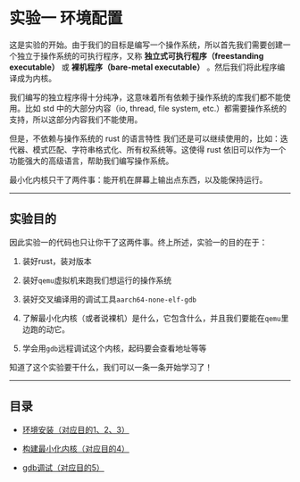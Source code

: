 # 实验一 环境配置

这是实验的开始。由于我们的目标是编写一个操作系统，所以首先我们需要创建一个独立于操作系统的可执行程序，又称 **独立式可执行程序（freestanding executable）** 或 **裸机程序（bare-metal executable）** 。然后我们将此程序编译成为内核。

我们编写的独立程序得十分纯净，这意味着所有依赖于操作系统的库我们都不能使用。比如 std 中的大部分内容（io, thread, file system, etc.）都需要操作系统的支持，所以这部分内容我们不能使用。

但是，不依赖与操作系统的 rust 的语言特性 我们还是可以继续使用的，比如：迭代器、模式匹配、字符串格式化、所有权系统等。这使得 rust 依旧可以作为一个功能强大的高级语言，帮助我们编写操作系统。

最小化内核只干了两件事：能开机在屏幕上输出点东西，以及能保持运行。

--------

## 实验目的

因此实验一的代码也只让你干了这两件事。终上所述，实验一的目的在于：

1. 装好rust，装对版本

2. 装好`qemu`虚拟机来跑我们想运行的操作系统

3. 装好交叉编译用的调试工具`aarch64-none-elf-gdb`

4. 了解最小化内核（或者说裸机）是什么，它包含什么，并且我们要能在`qemu`里边跑的动它。

5. 学会用`gdb`远程调试这个内核，起码要会查看地址等等

知道了这个实验要干什么，我们可以一条一条开始学习了！

--------

## 目录

* [环境安装（对应目的1、2、3）](./docs/environment/)

* [构建最小化内核（对应目的4）](./docs/bm_exe/)

* [gdb调试（对应目的5）](./docs/bm_exe/)